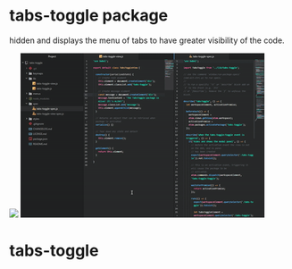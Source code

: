 # tabs-toggle package

hidden and displays the menu of tabs to have greater visibility of the code.

![](https://imgur.com/a/9rvpc.gif)
![primer ScreenShot](https://github.com/luisDanielRoviraContreras/tabs-toggle/blob/master/screenshots/tabs-toggle.gif)
# tabs-toggle
